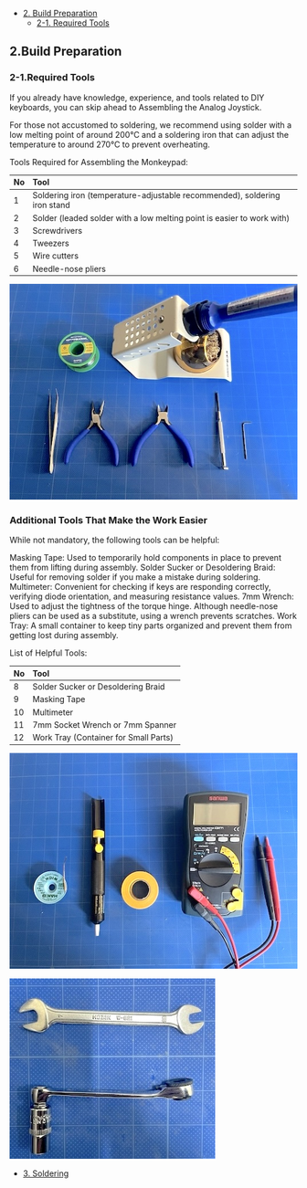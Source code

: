 <!-- ### Monkeypad Build Guide Top Page is here [English](01_build_guide.md)  -->

  - [2. Build Preparation](02_preparation.md)
    - [2-1. Required Tools](./02_preparation.md/#2-1Required_Tools)

## 2.Build Preparation
### 2-1.Required Tools

If you already have knowledge, experience, and tools related to DIY keyboards, you can skip ahead to Assembling the Analog Joystick.

For those not accustomed to soldering, we recommend using solder with a low melting point of around 200°C and a soldering iron that can adjust the temperature to around 270°C to prevent overheating.

Tools Required for Assembling the Monkeypad:

| No | Tool |
|:-|:-|
| 1 | Soldering iron (temperature-adjustable recommended), soldering iron stand |
| 2 | Solder (leaded solder with a low melting point is easier to work with) |
| 3 | Screwdrivers |
| 4 | Tweezers |
| 5 |	Wire cutters |
| 6 | Needle-nose pliers |

![](../images/02/monkeypad_2_01.jpeg)

### Additional Tools That Make the Work Easier

While not mandatory, the following tools can be helpful:

Masking Tape: Used to temporarily hold components in place to prevent them from lifting during assembly.
Solder Sucker or Desoldering Braid: Useful for removing solder if you make a mistake during soldering.
Multimeter: Convenient for checking if keys are responding correctly, verifying diode orientation, and measuring resistance values.
7mm Wrench: Used to adjust the tightness of the torque hinge. Although needle-nose pliers can be used as a substitute, using a wrench prevents scratches.
Work Tray: A small container to keep tiny parts organized and prevent them from getting lost during assembly.

List of Helpful Tools:

| No | Tool |
|:-|:-|
| 8 | Solder Sucker or Desoldering Braid |
| 9 | Masking Tape |
| 10 | Multimeter |
| 11 | 7mm Socket Wrench or 7mm Spanner |
| 12 | Work Tray (Container for Small Parts) |

![](../images/02/monkeypad_2_02.jpeg)

![](../images/02/monkeypad_2_03.jpeg)

  - [3. Soldering](03_soldering.md)
